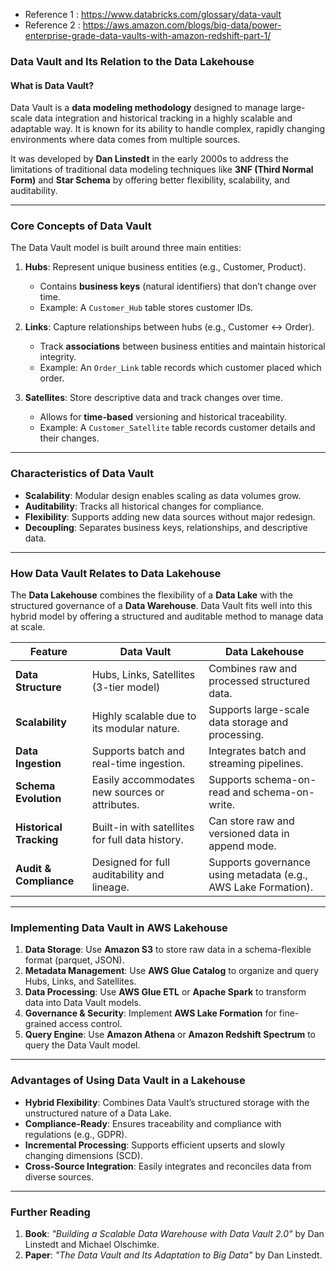 * Reference 1 : https://www.databricks.com/glossary/data-vault
* Reference 2 : https://aws.amazon.com/blogs/big-data/power-enterprise-grade-data-vaults-with-amazon-redshift-part-1/

### **Data Vault and Its Relation to the Data Lakehouse**

#### **What is Data Vault?**
Data Vault is a **data modeling methodology** designed to manage large-scale data integration and historical tracking in a highly scalable and adaptable way. It is known for its ability to handle complex, rapidly changing environments where data comes from multiple sources.

It was developed by **Dan Linstedt** in the early 2000s to address the limitations of traditional data modeling techniques like **3NF (Third Normal Form)** and **Star Schema** by offering better flexibility, scalability, and auditability.

---

### **Core Concepts of Data Vault**
The Data Vault model is built around three main entities:

1. **Hubs**: Represent unique business entities (e.g., Customer, Product).  
   - Contains **business keys** (natural identifiers) that don’t change over time.  
   - Example: A `Customer_Hub` table stores customer IDs.

2. **Links**: Capture relationships between hubs (e.g., Customer ↔ Order).  
   - Track **associations** between business entities and maintain historical integrity.  
   - Example: An `Order_Link` table records which customer placed which order.

3. **Satellites**: Store descriptive data and track changes over time.  
   - Allows for **time-based** versioning and historical traceability.  
   - Example: A `Customer_Satellite` table records customer details and their changes.

---

### **Characteristics of Data Vault**
- **Scalability**: Modular design enables scaling as data volumes grow.  
- **Auditability**: Tracks all historical changes for compliance.  
- **Flexibility**: Supports adding new data sources without major redesign.  
- **Decoupling**: Separates business keys, relationships, and descriptive data.  

---

### **How Data Vault Relates to Data Lakehouse**
The **Data Lakehouse** combines the flexibility of a **Data Lake** with the structured governance of a **Data Warehouse**. Data Vault fits well into this hybrid model by offering a structured and auditable method to manage data at scale.

| **Feature**           | **Data Vault**                          | **Data Lakehouse**                        |
|-----------------------|-----------------------------------------|-------------------------------------------|
| **Data Structure**    | Hubs, Links, Satellites (3-tier model)  | Combines raw and processed structured data. |
| **Scalability**       | Highly scalable due to its modular nature. | Supports large-scale data storage and processing. |
| **Data Ingestion**    | Supports batch and real-time ingestion.  | Integrates batch and streaming pipelines. |
| **Schema Evolution**  | Easily accommodates new sources or attributes. | Supports schema-on-read and schema-on-write. |
| **Historical Tracking**| Built-in with satellites for full data history. | Can store raw and versioned data in append mode. |
| **Audit & Compliance** | Designed for full auditability and lineage. | Supports governance using metadata (e.g., AWS Lake Formation). |

---

### **Implementing Data Vault in AWS Lakehouse**
1. **Data Storage**: Use **Amazon S3** to store raw data in a schema-flexible format (parquet, JSON).  
2. **Metadata Management**: Use **AWS Glue Catalog** to organize and query Hubs, Links, and Satellites.  
3. **Data Processing**: Use **AWS Glue ETL** or **Apache Spark** to transform data into Data Vault models.  
4. **Governance & Security**: Implement **AWS Lake Formation** for fine-grained access control.  
5. **Query Engine**: Use **Amazon Athena** or **Amazon Redshift Spectrum** to query the Data Vault model.  

---

### **Advantages of Using Data Vault in a Lakehouse**
- **Hybrid Flexibility**: Combines Data Vault’s structured storage with the unstructured nature of a Data Lake.  
- **Compliance-Ready**: Ensures traceability and compliance with regulations (e.g., GDPR).  
- **Incremental Processing**: Supports efficient upserts and slowly changing dimensions (SCD).  
- **Cross-Source Integration**: Easily integrates and reconciles data from diverse sources.  

---

### **Further Reading**
1. **Book**: *"Building a Scalable Data Warehouse with Data Vault 2.0"* by Dan Linstedt and Michael Olschimke.  
3. **Paper**: *"The Data Vault and Its Adaptation to Big Data"* by Dan Linstedt.  



